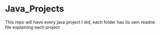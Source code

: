# Java_Projects

This repo will have every java project I did, each folder has its own readne file explaining each project
